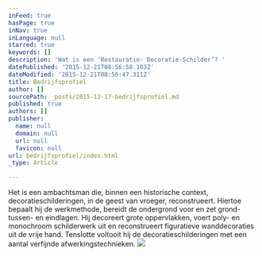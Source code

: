 ```yaml
---
inFeed: true
hasPage: true
inNav: true
inLanguage: null
starred: true
keywords: []
description: 'Wat is een ‘Restauratie- Decoratie-Schilder’? '
datePublished: '2015-12-21T08:56:58.103Z'
dateModified: '2015-12-21T08:56:47.311Z'
title: Bedrijfsprofiel
author: []
sourcePath: _posts/2015-12-17-bedrijfsprofiel.md
published: true
authors: []
publisher:
  name: null
  domain: null
  url: null
  favicon: null
url: bedrijfsprofiel/index.html
_type: Article

---
```

Het is een ambachtsman die, binnen een historische context, decoratieschilderingen, in de geest van vroeger, reconstrueert. Hiertoe bepaalt hij de werkmethode, bereidt de ondergrond voor en zet 
grond- tussen- en eindlagen. Hij decoreert grote oppervlakken, voert poly- en monochroom schilderwerk uit en reconstrueert figuratieve wanddecoraties uit de vrije hand. Tenslotte voltooit hij de decoratieschilderingen met een aantal verfijnde afwerkingstechnieken.
![](https://the-grid-user-content.s3-us-west-2.amazonaws.com/0dfd9f96-5f7e-4652-bdad-dd331699302b.jpg)